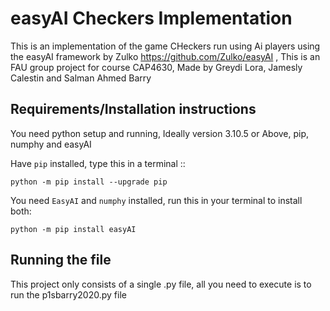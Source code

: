 easyAI Checkers Implementation
======

This is an implementation of the game CHeckers run using Ai players using the easyAI framework by Zulko https://github.com/Zulko/easyAI , This is an FAU group project for course CAP4630, Made by Greydi Lora, Jamesly Calestin and Salman Ahmed Barry


Requirements/Installation instructions
------------
You need python setup and running, Ideally version 3.10.5 or Above, pip, numphy and easyAI

Have ``pip`` installed, type this in a terminal ::

    python -m pip install --upgrade pip

You need ``EasyAI`` and ``numphy`` installed, run this in your terminal to install both:

    python -m pip install easyAI


Running the file
----------------
This project only consists of a single .py file, all you need to execute is to run the p1sbarry2020.py file
